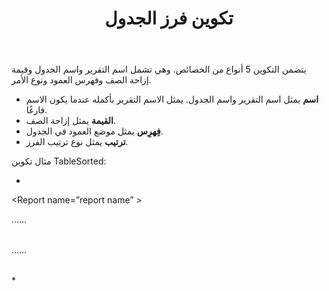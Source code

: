 ﻿---
title: تكوين فرز الجدول
type: docs
weight: 90
url: /ar/reportingservices/table-sorting-configuration/
---
يتضمن التكوين 5 أنواع من الخصائص. وهي تشمل اسم التقرير واسم الجدول وقيمة إزاحة الصف وفهرس العمود ونوع الأمر.

- **اسم** يمثل اسم التقرير واسم الجدول. يمثل الاسم التقرير بأكمله عندما يكون الاسم فارغًا.
- **القيمة** يمثل إزاحة الصف.
- **فِهرِس** يمثل موضع العمود في الجدول.
- **ترتيب** يمثل نوع ترتيب الفرز.

مثال تكوين TableSorted:

* <TableSorted>
<Report name=”report name” >
<Table name="table name">
<RowOffset value="1"/>
<Column Index="1" Order="Descending" />
<Column Index="2" Order="Ascending" />
……
</Table>
<Table name="table name">
<RowOffset value="1"/>
<Column Index="1" Order="Descending" />
<Column Index="2" Order="Ascending" />
……
</Table>
</Report>
</TableSorted>*
